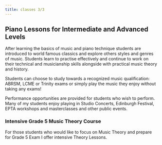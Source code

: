 ```yaml
---
title: classes 3/3
---
```


## Piano Lessons for Intermediate and Advanced Levels

After learning the basics of music and piano technique students are introduced to world famous classics and explore others styles and genres of music. Students learn to practise effectively and continue to work on their technical and musicianship skills alongside with practical music theory and history.

Students can choose to study towards a recognized music qualification: ABRSM, LCME or Trinity exams or simply play the music they enjoy without taking any exams!

Performance opportunities are provided for students who wish to perform. Many of my students enjoy playing in Studio Concerts, Edinburgh Festival, EPTA workshops and masterclasses and other public events.

### Intensive Grade 5 Music Theory Course

For those students who would like to focus on Music Theory and prepare for Grade 5 Exam I offer intensive Theory Lessons.
